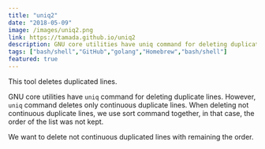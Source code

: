 ```yaml
---
title: "uniq2"
date: "2018-05-09"
image: /images/uniq2.png
link: https://tamada.github.io/uniq2
description: GNU core utilities have uniq command for deleting duplicate lines. However, uniq command deletes only continuous duplicate lines. When deleting not continuous duplicate lines, we use sort command together, in that case, the order of the list was not kept.
tags: ["bash/shell","GitHub","golang","Homebrew","bash/shell"]
featured: true
---
```


This tool deletes duplicated lines.

GNU core utilities have `uniq` command for deleting duplicate lines. However, `uniq` command deletes only continuous duplicate lines. When deleting not continuous duplicate lines, we use sort command together, in that case, the order of the list was not kept.

We want to delete not continuous duplicated lines with remaining the order.

